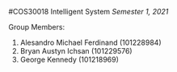 #COS30018 Intelligent System
*Semester 1, 2021*

Group Members:
1. Alesandro Michael Ferdinand (101228984)
2. Bryan Austyn Ichsan (101229576)
3. George Kennedy (101218969)
